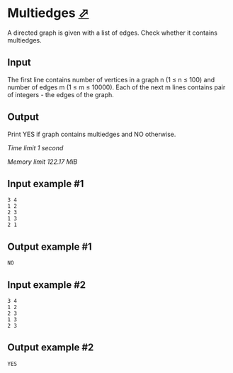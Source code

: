 # Multiedges [⬀](https://www.e-olymp.com/en/contests/9060/problems/78611)

A directed graph is given with a list of edges. Check whether it contains multiedges.

## Input

The first line contains number of vertices in a graph n (1 ≤ n ≤ 100) and number of edges m (1 ≤ m ≤ 10000). Each of the next m lines contains pair of integers - the edges of the graph.

## Output

Print YES if graph contains multiedges and NO otherwise.

_Time limit 1 second_

_Memory limit 122.17 MiB_

## Input example #1
```
3 4
1 2
2 3
1 3
2 1
```

## Output example #1
```
NO
```

## Input example #2
```
3 4
1 2
2 3
1 3
2 3
```

## Output example #2
```
YES
```
